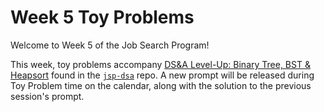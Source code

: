 # Week 5 Toy Problems

Welcome to Week 5 of the Job Search Program!

This week, toy problems accompany [DS&A Level-Up: Binary Tree, BST & Heapsort](https://docs.google.com/document/d/1AWq6mk8h2PqXxZXw4IiajK875RKL4kpPSSNpc2QirRY/edit?usp=sharing) found in the [`jsp-dsa`](https://github.com/hackreactor/jsp-dsa) repo. A new prompt will be released during Toy Problem time on the calendar, along with the solution to the previous session's prompt.
